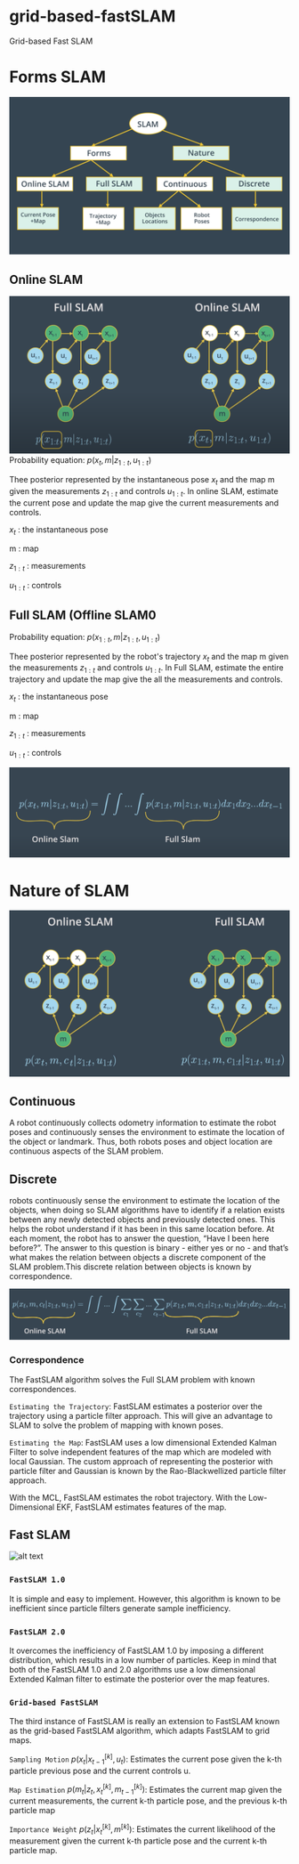# grid-based-fastSLAM
Grid-based Fast SLAM

[image0]: img/a1.jpg "img0"
[image1]: img/a1.png "img1"
[image2]: img/a2.png "img2"
[image3]: img/a3.png "img3"
[image4]: img/a4.png "img4"
[image5]: img/a5.jpg "img5"
[image6]: img/a6.jpg "img6"
[image7]: img/a7.png "img7"

# Forms SLAM
![alt text][image0]


## Online SLAM
![alt text][image1]
Probability equation: $p(x_{t} , m | z_{1:t} , u_{1:t})$

Thee posterior represented by the instantaneous pose $x_{t}$ and the map m given the measurements $z_{1:t}$ and controls $u_{1:t}$. In online SLAM, estimate the current pose and update the map give the current measurements and controls.

$x_{t}$ : the instantaneous pose

m : map

$z_{1:t}$ : measurements

$u_{1:t}$ : controls


## Full SLAM (Offline SLAM0
Probability equation: $p(x_{1:t} , m | z_{1:t} , u_{1:t})$

Thee posterior represented by the robot's trajectory $x_{t}$ and the map m given the measurements $z_{1:t}$ and controls $u_{1:t}$. In Full SLAM, estimate the entire trajectory and update the map give the all the measurements and controls.

$x_{t}$ : the instantaneous pose

m : map

$z_{1:t}$ : measurements

$u_{1:t}$ : controls

![alt text][image2]

# Nature of SLAM
![alt text][image3]

## Continuous
A robot continuously collects odometry information to estimate the robot poses and continuously senses the environment to estimate the location of the object or landmark. Thus, both robots poses and object location are continuous aspects of the SLAM problem.

## Discrete
robots continuously sense the environment to estimate the location of the objects, when doing so SLAM algorithms have to identify if a relation exists between any newly detected objects and previously detected ones. This helps the robot understand if it has been in this same location before. At each moment, the robot has to answer the question, “Have I been here before?”. The answer to this question is binary - either yes or no - and that’s what makes the relation between objects a discrete component of the SLAM problem.This discrete relation between objects is known by correspondence.

![alt text][image4]

### Correspondence

The FastSLAM algorithm solves the Full SLAM problem with known correspondences.

`Estimating the Trajectory`: FastSLAM estimates a posterior over the trajectory using a particle filter approach. This will give an advantage to SLAM to solve the problem of mapping with known poses.

`Estimating the Map`: FastSLAM uses a low dimensional Extended Kalman Filter to solve independent features of the map which are modeled with local Gaussian. The custom approach of representing the posterior with particle filter and Gaussian is known by the Rao-Blackwellized particle filter approach.

With the MCL, FastSLAM estimates the robot trajectory. With the Low-Dimensional EKF, FastSLAM estimates features of the map.


## Fast SLAM
![alt text][image5]
### `FastSLAM 1.0`
It is simple and easy to implement. However, this algorithm is known to be inefficient since particle filters generate sample inefficiency.

### `FastSLAM 2.0`
It overcomes the inefficiency of FastSLAM 1.0 by imposing a different distribution, which results in a low number of particles. Keep in mind that both of the FastSLAM 1.0 and 2.0 algorithms use a low dimensional Extended Kalman filter to estimate the posterior over the map features.

### `Grid-based FastSLAM`
The third instance of FastSLAM is really an extension to FastSLAM known as the grid-based FastSLAM algorithm, which adapts FastSLAM to grid maps. 

`Sampling Motion` $p(x_{t} | x_{t-1}^{[k]} , u_{t})$: Estimates the current pose given the k-th particle previous pose and the current controls u.

`Map Estimation` $p(m_{t} | z_{t}, x_{t}^{[k]} , m_{t-1}^{[k]})$: Estimates the current map given the current measurements, the current k-th particle pose, and the previous k-th particle map

`Importance Weight` $p(z_{t} | x_{t}^{[k]} , m^{[k]})$: Estimates the current likelihood of the measurement given the current k-th particle pose and the current k-th particle map.
